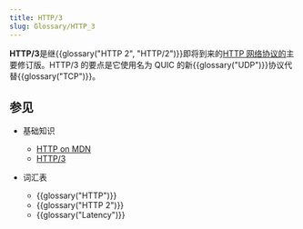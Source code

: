 ```yaml
---
title: HTTP/3
slug: Glossary/HTTP_3
---
```


**HTTP/3**是继{{glossary("HTTP 2", "HTTP/2")}}即将到来的[HTTP 网络协议的](/zh-CN/docs/Web/HTTP/Basics_of_HTTP)主要修订版。HTTP/3 的要点是它使用名为 QUIC 的新{{glossary("UDP")}}协议代替{{glossary("TCP")}}。

## 参见

- 基础知识

  - [HTTP on MDN](/zh-CN/docs/Web/HTTP)
  - [HTTP/3](https://zh.wikipedia.org/wiki/HTTP/3)

- 词汇表

  - {{glossary("HTTP")}}
  - {{glossary("HTTP 2")}}
  - {{glossary("Latency")}}
